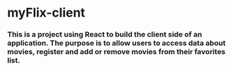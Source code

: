 # myFlix-client
### This is a project using React to build the client side of an application. The purpose is to allow users to access data about movies, register and add or remove movies from their favorites list.

